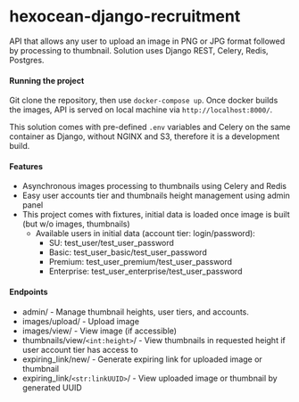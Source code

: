 # hexocean-django-recruitment

API that allows any user to upload an image in PNG or JPG format followed by processing to thumbnail. Solution uses Django REST, Celery, Redis, Postgres.

#### Running the project
Git clone the repository, then use `docker-compose up`. Once docker builds the images, API is served on local machine via `http://localhost:8000/`.

This solution comes with pre-defined `.env` variables and Celery on the same container as Django, without NGINX and S3, therefore it is a development build.

#### Features
- Asynchronous images processing to thumbnails using Celery and Redis
- Easy user accounts tier and thumbnails height management using admin panel
- This project comes with fixtures, initial data is loaded once image is built (but w/o images, thumbnails)
  - Available users in initial data (account tier: login/password):
    - SU: test_user/test_user_password
    - Basic: test_user_basic/test_user_password
    - Premium: test_user_premium/test_user_password
    - Enterprise: test_user_enterprise/test_user_password

#### Endpoints
- admin/ - Manage thumbnail heights, user tiers, and accounts.
- images/upload/ - Upload image
- images/view/ - View image (if accessible)
- thumbnails/view/`<int:height>`/ - View thumbnails in requested height if user account tier has access to
- expiring_link/new/ - Generate expiring link for uploaded image or thumbnail
- expiring_link/`<str:linkUUID>`/ - View uploaded image or thumbnail by generated UUID
